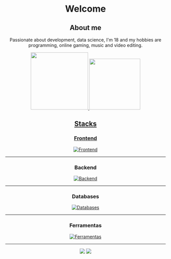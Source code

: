 <h1 align='center'>Welcome</h1> 
<h2 align='center'>About me</h2>
<p align='center'>Passionate about development, data science, I'm 18 and my hobbies are programming, online gaming, music and video editing.</p>
<div align="center">
  <a href="https://github.com/tzGui">
  <img height="180em" style=border_radius="20" src="https://github-readme-stats.vercel.app/api?username=tzGui&theme=dracula"/>
    <img height="160em" aligh="right" style=border_radius="20" src="https://github-readme-stats.vercel.app/api/top-langs/?username=tzGui&layout=compact&langs_count=7&theme=dracula"/>

<h2 align='center'>Stacks</h2>

### Frontend
    
[![Frontend](https://skillicons.dev/icons?i=js,html,css,bootstrap)](https://skillicons.dev)

---

### Backend

[![Backend](https://skillicons.dev/icons?i=django,python)](https://skillicons.dev)

---

### Databases

[![Databases](https://skillicons.dev/icons?i=sqlite)](https://skillicons.dev)

---

### Ferramentas

[![Ferramentas](https://skillicons.dev/icons?i=git,github,figma,vscode,powershell)](https://skillicons.dev)

---

  <div align="center">
  


 
<div> 
  <a href = "mailto:contatoguilhermethomaz@gmail.com"><img src="https://img.shields.io/badge/-Gmail-%23333?style=for-the-badge&logo=gmail&logoColor=white" target="_blank"></a>
  <a href="https://www.linkedin.com/in/guilherme-thomaz-70339a303/" target="_blank"><img src="https://img.shields.io/badge/-LinkedIn-%230077B5?style=for-the-badge&logo=linkedin&logoColor=white" target="_blank"></a> 
</div>
</div>
